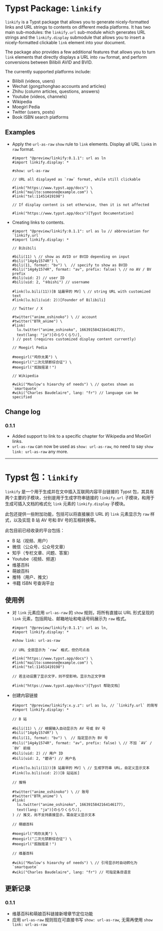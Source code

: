 # Typst Package: `linkify`

`linkify` is a Typst package that allows you to generate nicely-formatted links and URL strings to contents on different media platforms. It has two main sub-modules: the `linkify.url` sub-module which generates URL strings and the `linkify.display` submodule that allows you to insert a nicely-formatted clickable `link` element into your document.

The package also provides a few additional features that allows you to turn `link` elements that directly displays a URL into `raw` format, and perform conversions between Bilibili AVID and BVID.

The currently supported platforms include:

- Bilibili (videos, users)
- Wechat (gongzhonghao accounts and articles)
- Zhihu (column articles, questions, answers)
- Youtube (videos, channels)
- Wikipedia
- Moegirl Pedia
- Twitter (users, posts)
- Book ISBN search platforms

## Examples

* Apply the `url-as-raw` `show` rule to `link` elements. Display all URL `link`s in `raw` format.

    ```typst
    #import "@preview/linkify:0.1.1": url as ln
    #import linkify.display: *

    #show: url-as-raw

    // URL all displayed as `raw` format, while still clickable

    #link("https://www.typst.app/docs") \
    #link("mailto:someone@example.com") \
    #link("tel:11451419198")

    // If display content is set otherwise, then it is not affected

    #link("https://www.typst.app/docs")[Typst Documentation]
    ```


* Creating links to contents.

    ```typst
    #import "@preview/linkify:0.1.1": url as lu // abbreviation for `linkify.url`
    #import linkify.display: *

    // Bibibili

    #bili(11) \ // show as AVID or BVID depending on input
    #bili("14g4y1574R") \
    #bili(11, format: "bv") \  // specify to show as BVID
    #bili("14g4y1574R", format: "av", prefix: false) \ // no AV / BV prefix
    #bili(uid: 2) // user ID
    #bili(uid: 2, "⑨bishi") // username

    #link(lu.bili(11))[B 站最早的 MV] \ // string URL with customized text
    #link(lu.bili(uid: 2))[Founder of Bilibili]

    // Twitter / X

    #twitter("anime_oshinoko") \ // account
    #twitter("BTR_anime") \
    #link(
      lu.twitter("anime_oshinoko", 1663915842164146177),
      text(lang: "ja")[のらりくらり♪],
    ) // post (requires customized display content currently)

    // Moegirl Pedia

    #moegirl("鸡你太美") \
    #moegirl("二次元禁断综合征") \
    #moegirl("孤独摇滚！")

    // Wikipedia

    #wiki("Maslow's hiearchy of needs") \ // quotes shown as `smartquote`
    #wiki("Charles Baudelaire", lang: "fr") // language can be specified
    ```

## Change log

### 0.1.1

* Added support to link to a specific chapter for Wikipedia and MoeGirl links.
* `url-as-raw` can now be used as `show: url-as-raw`, no need to say `show link: url-as-raw` any more.

---

# Typst 包：`linkify`

`linkify` 是一个用于生成并在文中插入互联网内容平台链接的 Typst 包，其具有两个主要的子模块，分别是用于生成字符串链接的 `linkify.url` 子模块，和用于生成可插入文档的格式化 `link` 元素的 `linkify.display` 子模块。

此包还提供一些附加功能，包括可以将直接展示 URL 的 `link` 元素显示为 `raw` 样式，以及实现 B 站 AV 号和 BV 号的互相转换等。

此包目前已经收录的平台包括：

- B 站（视频、用户）
- 微信（公众号、公众号文章）
- 知乎（专栏文章、问题、答案）
- Youtube（视频、频道）
- 维基百科
- 萌娘百科
- 推特（用户、推文）
- 书籍 ISBN 号查询平台

## 使用例

* 对 `link` 元素应用 `url-as-raw` 的 `show` 规则，将所有直接以 URL 形式呈现的 `link` 元素，包括网址、邮箱地址和电话号码展示为 `raw` 格式。

    ```typst
    #import "@preview/linkify:0.1.1": url as ln,
    #import linkify.display: *

    #show link: url-as-raw

    // URL 全部显示为 `raw` 格式，但仍可点击

    #link("https://www.typst.app/docs") \
    #link("mailto:someone@example.com") \
    #link("tel:11451419198")

    // 若主动设置了显示文字，则不受影响，显示为正文字体

    #link("https://www.typst.app/docs")[Typst 帮助文档]
    ```


* 创建内容链接

    ```typst
    #import "@preview/linkify:x.y.z": url as lu, // `linkify.url` 的简写
    #import linkify.display: *

    // B 站

    #bili(11) \ // 根据输入自动显示为 AV 号或 BV 号
    #bili("14g4y1574R") \
    #bili(11, format: "bv") \  // 指定显示为 BV 号
    #bili("14g4y1574R", format: "av", prefix: false) \ // 不加 `AV` / `BV` 前缀
    #bili(uid: 2) // 用户 ID
    #bili(uid: 2, "碧诗") // 用户名

    #link(lu.bili(11))[B 站最早的 MV] \ // 生成字符串 URL，自定义显示文本
    #link(lu.bili(uid: 2))[B 站站长]

    // 推特

    #twitter("anime_oshinoko") \ // 账号
    #twitter("BTR_anime") \
    #link(
      lu.twitter("anime_oshinoko", 1663915842164146177),
      text(lang: "ja")[のらりくらり♪],
    ) // 推文，尚不支持直接显示，需自定义显示文本

    // 萌娘百科

    #moegirl("鸡你太美") \
    #moegirl("二次元禁断综合征") \
    #moegirl("孤独摇滚！")

    // 维基百科

    #wiki("Maslow's hiearchy of needs") \ // 引号显示时自动转化为 `smartquote`
    #wiki("Charles Baudelaire", lang: "fr") // 可指定条目语言
    ```

## 更新记录

### 0.1.1

* 维基百科和萌娘百科链接新增章节定位功能
* 应用 `url-as-raw` 规则现在可直接书写 `show: url-as-raw`, 无需再使用 `show link: url-as-raw`